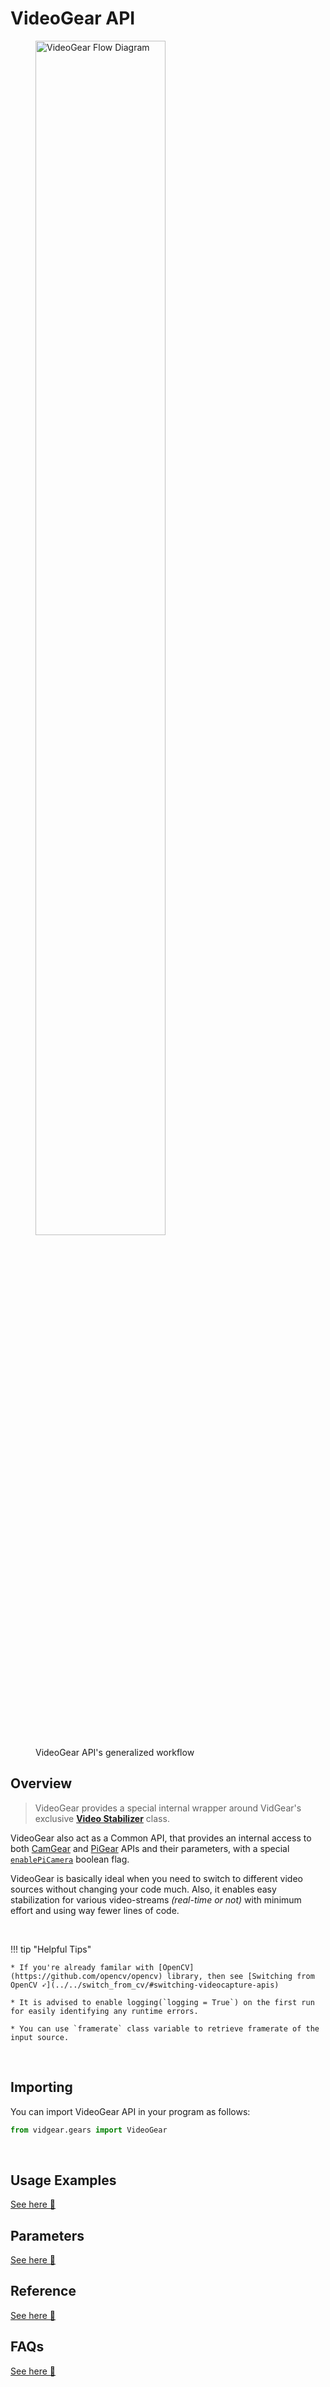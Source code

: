 <!--
===============================================
vidgear library source-code is deployed under the Apache 2.0 License:

Copyright (c) 2019-2020 Abhishek Thakur(@abhiTronix) <abhi.una12@gmail.com>

Licensed under the Apache License, Version 2.0 (the "License");
you may not use this file except in compliance with the License.
You may obtain a copy of the License at

   http://www.apache.org/licenses/LICENSE-2.0

Unless required by applicable law or agreed to in writing, software
distributed under the License is distributed on an "AS IS" BASIS,
WITHOUT WARRANTIES OR CONDITIONS OF ANY KIND, either express or implied.
See the License for the specific language governing permissions and
limitations under the License.
===============================================
-->

# VideoGear API 

<figure>
  <img src="../../../assets/images/videogear_workflow.webp" alt="VideoGear Flow Diagram"  width="70%" />
  <figcaption>VideoGear API's generalized workflow</figcaption>
</figure>

## Overview

> VideoGear provides a special internal wrapper around VidGear's exclusive [**Video Stabilizer**](../../stabilizer/overview/) class. 

VideoGear also act as a Common API, that provides an internal access to both [CamGear](../../camgear/overview/) and [PiGear](../../pigear/overview/) APIs and their parameters, with a special [`enablePiCamera`](../params/#enablepicamera) boolean flag.

VideoGear is basically ideal when you need to switch to different video sources without changing your code much. Also, it enables easy stabilization for various video-streams _(real-time or not)_  with minimum effort and using way fewer lines of code.

&thinsp; 


!!! tip "Helpful Tips"

	* If you're already familar with [OpenCV](https://github.com/opencv/opencv) library, then see [Switching from OpenCV ➶](../../switch_from_cv/#switching-videocapture-apis)

	* It is advised to enable logging(`logging = True`) on the first run for easily identifying any runtime errors.

	* You can use `framerate` class variable to retrieve framerate of the input source.


&thinsp; 

## Importing

You can import VideoGear API in your program as follows:

```python
from vidgear.gears import VideoGear
```

&thinsp;

## Usage Examples

<div class="zoom">
<a href="../usage/">See here 🚀</a>
</div>

## Parameters

<div class="zoom">
<a href="../params/">See here 🚀</a>
</div>

## Reference

<div class="zoom">
<a href="../../../bonus/reference/videogear/">See here 🚀</a>
</div>


## FAQs

<div class="zoom">
<a href="../../../help/videogear_faqs/">See here 🚀</a>
</div>

&thinsp; 